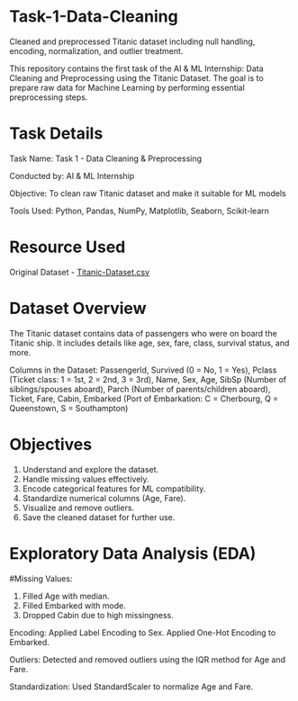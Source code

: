 # Task-1-Data-Cleaning
Cleaned and preprocessed Titanic dataset including null handling, encoding, normalization, and outlier treatment.

  This repository contains the first task of the AI & ML Internship: Data Cleaning and Preprocessing using the Titanic Dataset. The goal is to prepare raw data for Machine Learning by performing essential preprocessing steps.

# Task Details

Task Name: Task 1 - Data Cleaning & Preprocessing

Conducted by: AI & ML Internship

Objective: To clean raw Titanic dataset and make it suitable for ML models

Tools Used: Python, Pandas, NumPy, Matplotlib, Seaborn, Scikit-learn

# Resource Used

Original Dataset - [Titanic-Dataset.csv](https://github.com/user-attachments/files/20443825/Titanic-Dataset.csv)

# Dataset Overview

The Titanic dataset contains data of passengers who were on board the Titanic ship. It includes details like age, sex, fare, class, survival status, and more.

Columns in the Dataset:
PassengerId, Survived (0 = No, 1 = Yes), Pclass (Ticket class: 1 = 1st, 2 = 2nd, 3 = 3rd), Name, Sex, Age, SibSp (Number of siblings/spouses aboard), Parch (Number of parents/children aboard), Ticket, Fare, Cabin, Embarked (Port of Embarkation: C = Cherbourg, Q = Queenstown, S = Southampton)

# Objectives

1. Understand and explore the dataset.
2. Handle missing values effectively.
3. Encode categorical features for ML compatibility.
4. Standardize numerical columns (Age, Fare).
5. Visualize and remove outliers.
6. Save the cleaned dataset for further use.

# Exploratory Data Analysis (EDA)
#Missing Values:
1. Filled Age with median.
2. Filled Embarked with mode.
3. Dropped Cabin due to high missingness.

Encoding:
Applied Label Encoding to Sex.
Applied One-Hot Encoding to Embarked.

Outliers:
Detected and removed outliers using the IQR method for Age and Fare.

Standardization:
Used StandardScaler to normalize Age and Fare.

